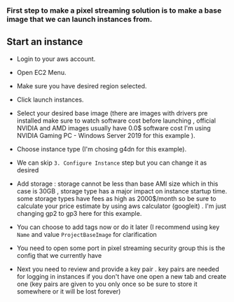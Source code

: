 ### First step to make a pixel streaming solution is to make a base image that we can launch instances from.  

## Start an instance 
- Login to your aws account.

- Open EC2 Menu.
  
- Make sure you have desired region selected.  
- Click launch instances.  
- Select your desired base image (there are images with drivers pre installed make sure to watch software cost before launching , official NVIDIA and AMD images usually have 0.0$ software cost I'm using NVIDIA Gaming PC - Windows Server 2019 for this example ). 
- Choose instance type (I'm chosing g4dn for this example).
- We can skip `3. Configure Instance` step but you can change it as desired 
- Add storage : storage cannot be less than base AMI size which in this case is 30GB , storage type has a major impact on instance startup time. some storage types have fees as high as 2000$/month so be sure to calculate your price estimate by using aws calculator (googleit) . I'm just changing gp2 to gp3 here for this example.
- You can choose to add tags now or do it later (I recommend using key `Name` and value `ProjectBaseImage` for clarification 
- You need to open some port in pixel streaming security group this is the config that we currently have
- Next you need to review and provide a key pair . key pairs are needed for logging in instances if you don't have one open a new tab and create one (key pairs are given to you only once so be sure to store it somewhere or it will be lost forever)
